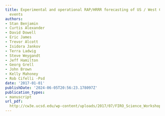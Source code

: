 ```yaml
---
title: Experimental and operational RAP/HRRR forecasting of US / West Coast precipitation
  events
authors:
- Stan Benjamin
- Curtis Alexander
- David Dowell
- Eric James
- Trevor Alcott
- Isidora Jankov
- Terra Ladwig
- Steve Weygandt
- Jeff Hamilton
- Georg Grell
- John Brown
- Kelly Mahoney
- Rob Cifelli -Psd
date: '2017-01-01'
publishDate: '2024-06-05T20:56:23.178097Z'
publication_types:
- manuscript
url_pdf: 
  http://cw3e.ucsd.edu/wp-content/uploads/2017/07/FIRO_Science_Workshop/PDFs/SBenjamin_ObsFor.pdf
---
```

